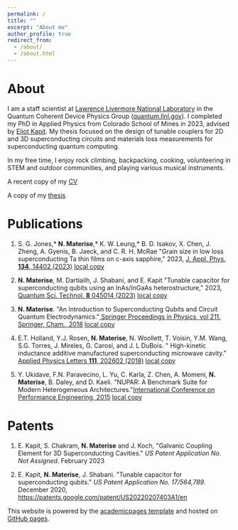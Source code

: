 ```yaml
---
permalink: /
title: ""
excerpt: "About me"
author_profile: true
redirect_from: 
  - /about/
  - /about.html
---
```

# About

I am a staff scientist at [Lawrence Livermore National Laboratory](llnl.gov) in the Quantum Coherent Device Physics Group ([quantum.llnl.gov](quantum.llnl.gov)). I completed my PhD in Applied Physics from Colorado School of Mines in 2023, advised by [Eliot Kapit](https://physics.mines.edu/project/kapit-group). My thesis focused on the design of tunable couplers for 2D and 3D superconducting circuits and materials loss measurements for superconducting quantum computing.

In my free time, I enjoy rock climbing, backpacking, cooking, volunteering in
STEM and outdoor communities, and playing various musical instruments.

A recent copy of my [CV](../files/nrm_cv_abbrv_230222.pdf)

A copy of my [thesis](../files/nrm_phd_thesis_mines_231118.pdf)

# Publications

1. S. G. Jones,\* <b>N. Materise</b>,\* K. W. Leung,\* B. D. Isakov, X. Chen, J. Zheng, A. Gyenis, B. Jaeck, and C. R. H. McRae &quot;Grain size in low loss superconducting Ta thin films on c-axis sapphire,&quot; 2023, <a href="https://pubs.aip.org/aip/jap/article/134/14/144402/2916004">J. Appl. Phys. <b>134</b>, 14402 (2023)</a> <a href="../files/ta-caxis-arxiv-mines-cu-2023.pdf">local copy</a>

2. <b>N. Materise</b>, M. Dartiailh, J. Shabani, and E. Kapit &quot;Tunable capacitor for superconducting qubits using an InAs/InGaAs heterostructure,&quot; 2023, <a href="https://iopscience.iop.org/article/10.1088/2058-9565/aceb18">Quantum Sci. Technol. <b>8</b> 045014 (2023)</a> <a href="../files/qst-tcap-2023.pdf">local copy</a>

3. <b>N. Materise</b>. &quot;An Introduction to Superconducting Qubits and Circuit Quantum Electrodynamics.&quot;<a href="https://doi.org/10.1007/978-3-319-92726-8_10"> Springer Proceedings in Physics, vol 211. Springer, Cham., 2018</a> <a href="../files/intro-cqed-admx-2018.pdf">local copy</a>

4. E.T. Holland, Y.J. Rosen, <b>N. Materise</b>, N. Woollett, T. Voisin, Y.M. Wang, S.G. Torres, J. Mireles, G. Carosi, and J. L DuBois. &quot; High-kinetic inductance additive manufactured superconducting microwave cavity.&quot; <a href="https://doi.org/10.1063/1.5000241">Applied Physics Letters <b>111</b>, 202602 (2018)</a> <a href="../files/apl-Ti64-llnl-2017.pdf">local copy</a>

5. Y. Ukidave, F.N. Paravecino, L. Yu, C. Karla, Z. Chen, A. Momeni, <b>N. Materise</b>, B. Daley, and D. Kaeli. &quot;NUPAR: A Benchmark Suite for Modern Heterogeneous Architectures.&quot;<a href="https://doi.org/10.1145/2668930.2688046">International Conference on Performance Engineering, 2015</a> <a href="../files/nupar-northeastern-2015.pdf">local copy</a>

# Patents

1. E. Kapit, S. Chakram, <b>N. Materise</b> and J. Koch, &quot;Galvanic Coupling Element for 3D Superconducting Cavities.&quot; <i>US Patent Application No. Not Assigned</i>. February 2023

2. E. Kapit, <b>N. Materise</b>, J. Shabani. &quot;Tunable capacitor for superconducting qubits.&quot; <i>US Patent Application No. 17/564,789</i>. December 2020, <a href="https://patents.google.com/patent/US20220207403A1/en">https://patents.google.com/patent/US20220207403A1/en</a>


This website is powered by the [academicpages template](https://github.com/academicpages/academicpages.github.io) and hosted on [GitHub pages](https://pages.github.com).
